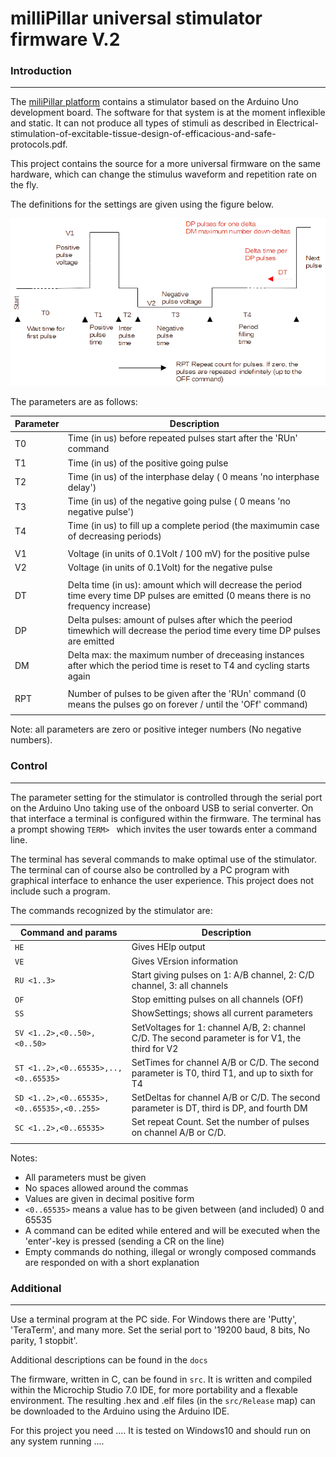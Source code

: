 # milliPillar universal stimulator firmware V.2

### Introduction
-------

The [miliPillar platform](https://pubs.acs.org/doi/10.1021/acsbiomaterials.1c01006) contains a stimulator based on the
Arduino Uno development board. The software for that system is at the moment inflexible and static. It can not produce
all types of stimuli as described in Electrical-stimulation-of-excitable-tissue-design-of-efficacious-and-safe-protocols.pdf.

This project contains the source for a more universal firmware on the same hardware, which can change the stimulus waveform
and repetition rate on the fly.

The definitions for the settings are given using the figure below.

![Figure of waveform with parameters](docs/StimulatorPulse.png)

The parameters are as follows:

| Parameter   | Description                                                       |
|-------------|-------------------------------------------------------------------|
| T0          | Time (in us) before repeated pulses start after the 'RUn' command |
| T1          | Time (in us) of the positive going pulse                          |
| T2          | Time (in us) of  the interphase delay ( 0 means 'no interphase delay') |
| T3          | Time (in us) of the negative going pulse ( 0 means 'no negative pulse') |
| T4          | Time (in us) to fill up a complete period (the maximumin case of decreasing periods) |
|  |    |
| V1    | Voltage (in units of 0.1Volt / 100 mV) for the positive pulse |
| V2    | Voltage (in units of 0.1Volt) for the negative pulse |
|  |    |
| DT    | Delta time (in us): amount which will decrease the period time every time DP pulses are emitted (0 means there is no frequency increase)  |
| DP    | Delta pulses: amount of pulses after which the peeriod timewhich will decrease the period time every time DP pulses are emitted  |
| DM    | Delta max: the maximum number of dreceasing instances after which the period time is reset to T4 and cycling starts again  |
|  |    |
| RPT   | Number of pulses to be given after the 'RUn' command (0 means the pulses go on forever / until the 'OFf' command) |
|  |    |

Note: all parameters are zero or positive integer numbers (No negative numbers).

### Control
-------

The parameter setting for the stimulator is controlled through the serial port on the Arduino Uno taking use of the onboard USB to serial converter.
On that interface a terminal is configured within the firmware. The terminal has a prompt showing `TERM> ` which invites the user towards
enter a command line.

The terminal has several commands to make optimal use of the stimulator. The terminal can of course also be controlled by a PC program
with graphical interface to enhance the user experience. This project does not include such a program.

The commands recognized by the stimulator are:

| Command and params | Description                                                       |
|--------------------|-------------------------------------------------------------------|
| `HE`               | Gives HElp output  |
| `VE`               | Gives VErsion information |
| `RU <1..3>`        | Start giving pulses on 1: A/B channel, 2: C/D channel, 3: all channels |
| `OF`               | Stop emitting pulses on all channels (OFf) |
| `SS`               | ShowSettings; shows all current parameters |
| `SV <1..2>,<0..50>,<0..50>` | SetVoltages for 1: channel A/B, 2: channel C/D. The second parameter is for V1, the third for V2 |
| `ST <1..2>,<0..65535>,..,<0..65535>` | SetTimes for channel A/B or C/D. The second parameter is T0, third T1, and up to sixth for T4 |
| `SD <1..2>,<0..65535>,<0..65535>,<0..255>` | SetDeltas for channel A/B or C/D. The second parameter is DT, third is DP, and fourth DM |
| `SC <1..2>,<0..65535>` | Set repeat Count. Set the number of pulses on channel A/B or C/D. |
|  |    | 
 
Notes:
 - All parameters must be given
 - No spaces allowed around the commas
 - Values are given in decimal positive form
 - `<0..65535>` means a value has to be given between (and included) 0 and 65535
 - A command can be edited while entered and will be executed when the 'enter'-key is pressed (sending a CR on the line)
 - Empty commands do nothing, illegal or wrongly composed commands are responded on with a short explanation
 

### Additional
-----------

Use a terminal program at the PC side. For Windows there are 'Putty', 'TeraTerm', and many more. 
Set the serial port to '19200 baud, 8 bits, No parity, 1 stopbit'.



  
Additional descriptions can be found in the `docs`
  
The firmware, written in C, can be found in `src`. It is written and compiled within the Microchip Studio 7.0 IDE, for more 
portability and a flexable environment.
The resulting .hex and .elf files (in the `src/Release` map) can be downloaded to the Arduino using the Arduino IDE.
  
For this project you need .... It is tested on Windows10 and should run on any system running ....
  
